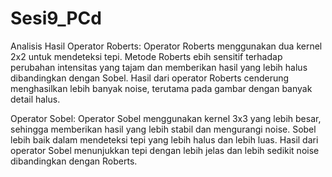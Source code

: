 # Sesi9_PCd

Analisis Hasil
Operator Roberts:
Operator Roberts menggunakan dua kernel 2x2 untuk mendeteksi tepi. Metode Roberts ebih sensitif terhadap perubahan intensitas yang tajam dan memberikan hasil yang lebih halus dibandingkan dengan Sobel.
Hasil dari operator Roberts cenderung menghasilkan lebih banyak noise, terutama pada gambar dengan banyak detail halus.

Operator Sobel:
Operator Sobel menggunakan kernel 3x3 yang lebih besar, sehingga memberikan hasil yang lebih stabil dan mengurangi noise. Sobel lebih baik dalam mendeteksi tepi yang lebih halus dan lebih luas.
Hasil dari operator Sobel menunjukkan tepi dengan lebih jelas dan lebih sedikit noise dibandingkan dengan Roberts.
